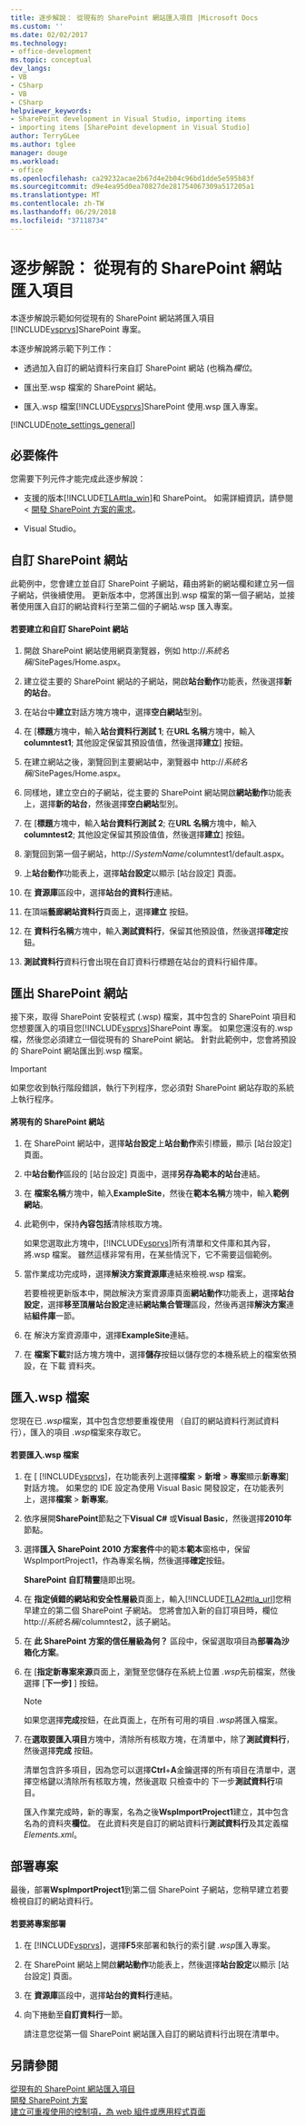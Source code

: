 ```yaml
---
title: 逐步解說： 從現有的 SharePoint 網站匯入項目 |Microsoft Docs
ms.custom: ''
ms.date: 02/02/2017
ms.technology:
- office-development
ms.topic: conceptual
dev_langs:
- VB
- CSharp
- VB
- CSharp
helpviewer_keywords:
- SharePoint development in Visual Studio, importing items
- importing items [SharePoint development in Visual Studio]
author: TerryGLee
ms.author: tglee
manager: douge
ms.workload:
- office
ms.openlocfilehash: ca29232acae2b67d4e2b04c96bd1dde5e595b83f
ms.sourcegitcommit: d9e4ea95d0ea70827de281754067309a517205a1
ms.translationtype: MT
ms.contentlocale: zh-TW
ms.lasthandoff: 06/29/2018
ms.locfileid: "37118734"
---
```

# <a name="walkthrough-import-items-from-an-existing-sharepoint-site"></a>逐步解說： 從現有的 SharePoint 網站匯入項目
  本逐步解說示範如何從現有的 SharePoint 網站將匯入項目[!INCLUDE[vsprvs](../sharepoint/includes/vsprvs-md.md)]SharePoint 專案。  
  
 本逐步解說將示範下列工作：  
  
-   透過加入自訂的網站資料行來自訂 SharePoint 網站 (也稱為*欄位*。  
  
-   匯出至.wsp 檔案的 SharePoint 網站。  
  
-   匯入.wsp 檔案[!INCLUDE[vsprvs](../sharepoint/includes/vsprvs-md.md)]SharePoint 使用.wsp 匯入專案。  
  
 [!INCLUDE[note_settings_general](../sharepoint/includes/note-settings-general-md.md)]  
  
## <a name="prerequisites"></a>必要條件  
 您需要下列元件才能完成此逐步解說：  
  
-   支援的版本[!INCLUDE[TLA#tla_win](../sharepoint/includes/tlasharptla-win-md.md)]和 SharePoint。 如需詳細資訊，請參閱 <<c0> [ 開發 SharePoint 方案的需求](../sharepoint/requirements-for-developing-sharepoint-solutions.md)。  
  
-   Visual Studio。  
  
## <a name="customize-a-sharepoint-site"></a>自訂 SharePoint 網站
 此範例中，您會建立並自訂 SharePoint 子網站，藉由將新的網站欄和建立另一個子網站，供後續使用。 更新版本中，您將匯出到.wsp 檔案的第一個子網站，並接著使用匯入自訂的網站資料行至第二個的子網站.wsp 匯入專案。  
  
#### <a name="to-create-and-customize-a-sharepoint-site"></a>若要建立和自訂 SharePoint 網站  
  
1.  開啟 SharePoint 網站使用網頁瀏覽器，例如 http://*系統名稱*/SitePages/Home.aspx。  
  
2.  建立從主要的 SharePoint 網站的子網站，開啟**站台動作**功能表，然後選擇**新的站台**。  
  
3.  在站台中**建立**對話方塊方塊中，選擇**空白網站**型別。  
  
4.  在 [**標題**方塊中，輸入**站台資料行測試 1**; 在**URL 名稱**方塊中，輸入**columntest1**; 其他設定保留其預設值值，然後選擇**建立**] 按鈕。  
  
5.  在建立網站之後，瀏覽回到主要網站中，瀏覽器中 http://*系統名稱*/SitePages/Home.aspx。  
  
6.  同樣地，建立空白的子網站，從主要的 SharePoint 網站開啟**網站動作**功能表上，選擇**新的站台**，然後選擇**空白網站**型別。  
  
7.  在 [**標題**方塊中，輸入**站台資料行測試 2**; 在**URL 名稱**方塊中，輸入**columntest2**; 其他設定保留其預設值值，然後選擇**建立**] 按鈕。  
  
8.  瀏覽回到第一個子網站，http://*SystemName*/columntest1/default.aspx。  
  
9. 上**站台動作**功能表上，選擇**站台設定**以顯示 [站台設定] 頁面。  
  
10. 在 **資源庫**區段中，選擇**站台的資料行**連結。  
  
11. 在頂端**藝廊網站資料行**頁面上，選擇**建立** 按鈕。  
  
12. 在 **資料行名稱**方塊中，輸入**測試資料行**，保留其他預設值，然後選擇**確定**按鈕。  
  
13. **測試資料行**資料行會出現在自訂資料行標題在站台的資料行組件庫。  
  
## <a name="exporting-the-sharepoint-site"></a>匯出 SharePoint 網站
 接下來，取得 SharePoint 安裝程式 (.wsp) 檔案，其中包含的 SharePoint 項目和您想要匯入的項目您[!INCLUDE[vsprvs](../sharepoint/includes/vsprvs-md.md)]SharePoint 專案。 如果您還沒有的.wsp 檔，然後您必須建立一個從現有的 SharePoint 網站。 針對此範例中，您會將預設的 SharePoint 網站匯出到.wsp 檔案。  
  
> [!IMPORTANT]  
>  如果您收到執行階段錯誤，執行下列程序，您必須對 SharePoint 網站存取的系統上執行程序。  
  
#### <a name="to-export-an-existing-sharepoint-site"></a>將現有的 SharePoint 網站  
  
1.  在 SharePoint 網站中，選擇**站台設定**上**站台動作**索引標籤，顯示 [站台設定] 頁面。  
  
2.  中**站台動作**區段的 [站台設定] 頁面中，選擇**另存為範本的站台**連結。  
  
3.  在 **檔案名稱**方塊中，輸入**ExampleSite**，然後在**範本名稱**方塊中，輸入**範例網站**。  
  
4.  此範例中，保持**內容包括**清除核取方塊。  
  
     如果您選取此方塊中，[!INCLUDE[vsprvs](../sharepoint/includes/vsprvs-md.md)]所有清單和文件庫和其內容，將.wsp 檔案。 雖然這樣非常有用，在某些情況下，它不需要這個範例。  
  
5.  當作業成功完成時，選擇**解決方案資源庫**連結來檢視.wsp 檔案。  
  
     若要檢視更新版本中，開啟解決方案資源庫頁面**網站動作**功能表上，選擇**站台設定**，選擇**移至頂層站台設定**連結**網站集合管理**區段，然後再選擇**解決方案**連結**組件庫**一節。  
  
6.  在 解決方案資源庫中，選擇**ExampleSite**連結。  
  
7.  在 **檔案下載**對話方塊方塊中，選擇**儲存**按鈕以儲存您的本機系統上的檔案依預設，在 下載 資料夾。  
  
## <a name="import-the-wsp-file"></a>匯入.wsp 檔案
 您現在已 *.wsp*檔案，其中包含您想要重複使用 （自訂的網站資料行測試資料行），匯入的項目 *.wsp*檔案來存取它。  
  
#### <a name="to-import-a-wsp-file"></a>若要匯入.wsp 檔案  
  
1.  在 [ [!INCLUDE[vsprvs](../sharepoint/includes/vsprvs-md.md)]，在功能表列上選擇**檔案** > **新增** > **專案**顯示**新專案**] 對話方塊。 如果您的 IDE 設定為使用 Visual Basic 開發設定，在功能表列上，選擇**檔案** > **新專案**。  
  
2.  依序展開**SharePoint**節點之下**Visual C#** 或**Visual Basic**，然後選擇**2010年**節點。  
  
3.  選擇**匯入 SharePoint 2010 方案套件**中的範本**範本**窗格中，保留 WspImportProject1，作為專案名稱，然後選擇**確定**按鈕。  
  
     **SharePoint 自訂精靈**隨即出現。  
  
4.  在 **指定偵錯的網站和安全性層級**頁面上，輸入[!INCLUDE[TLA2#tla_url](../sharepoint/includes/tla2sharptla-url-md.md)]您稍早建立的第二個 SharePoint 子網站。 您將會加入新的自訂項目時，欄位 http://*系統名稱*/columntest2，該子網站。  
  
5.  在 **此 SharePoint 方案的信任層級為何？** 區段中，保留選取項目為**部署為沙箱化方案**。  
  
6.  在 [**指定新專案來源**頁面上，瀏覽至您儲存在系統上位置 *.wsp*先前檔案，然後選擇 [**下一步]** ] 按鈕。  
  
    > [!NOTE]  
    >  如果您選擇**完成**按鈕，在此頁面上，在所有可用的項目 *.wsp*將匯入檔案。  
  
7.  在**選取要匯入項目**方塊中，清除所有核取方塊，在清單中，除了**測試資料行**，然後選擇**完成** 按鈕。  
  
     清單包含許多項目，因為您可以選擇**Ctrl**+**A**金鑰選擇的所有項目在清單中，選擇空格鍵以清除所有核取方塊，然後選取 只檢查中的 下一步**測試資料行**項目。  
  
     匯入作業完成時，新的專案，名為之後**WspImportProject1**建立，其中包含名為的資料夾**欄位**。 在此資料夾是自訂的網站資料行**測試資料行**及其定義檔*Elements.xml*。  
  
## <a name="deploy-the-project"></a>部署專案
 最後，部署**WspImportProject1**到第二個 SharePoint 子網站，您稍早建立若要檢視自訂的網站資料行。  
  
#### <a name="to-deploy-the-project"></a>若要將專案部署  
  
1.  在  [!INCLUDE[vsprvs](../sharepoint/includes/vsprvs-md.md)]，選擇**F5**來部署和執行的索引鍵 *.wsp*匯入專案。  
  
2.  在 SharePoint 網站上開啟**網站動作**功能表上，然後選擇**站台設定**以顯示 [站台設定] 頁面。  
  
3.  在 **資源庫**區段中，選擇**站台的資料行**連結。  
  
4.  向下捲動至**自訂資料行**一節。  
  
     請注意您從第一個 SharePoint 網站匯入自訂的網站資料行出現在清單中。  
  
## <a name="see-also"></a>另請參閱
 [從現有的 SharePoint 網站匯入項目](../sharepoint/importing-items-from-an-existing-sharepoint-site.md)   
 [開發 SharePoint 方案](../sharepoint/developing-sharepoint-solutions.md)   
 [建立可重複使用的控制項，為 web 組件或應用程式頁面](../sharepoint/creating-reusable-controls-for-web-parts-or-application-pages.md)  
  
